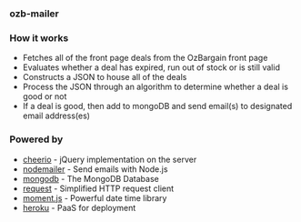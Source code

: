 ### ozb-mailer

### How it works
- Fetches all of the front page deals from the OzBargain front page
- Evaluates whether a deal has expired, run out of stock or is still valid
- Constructs a JSON to house all of the deals
- Process the JSON through an algorithm to determine whether a deal is good or not
- If a deal is good, then add to mongoDB and send email(s) to designated email address(es)

### Powered by
- [cheerio](https://github.com/cheeriojs/cheerio) - jQuery implementation on the server
- [nodemailer](https://github.com/nodemailer/nodemailer) - Send emails with Node.js
- [mongodb](https://github.com/mongodb/mongo) - The MongoDB Database
- [request](https://github.com/request/request) - Simplified HTTP request client
- [moment.js](https://github.com/moment/moment) - Powerful date time library
- [heroku](https://www.heroku.com/) - PaaS for deployment
